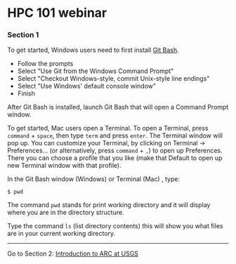 # HPC 101 webinar

### Section 1

To get started, Windows users need to first install [Git Bash](https://git-for-windows.github.io/).

- Follow the prompts
- Select "Use Git from the Windows Command Prompt"
- Select "Checkout Windows-style, commit Unix-style line endings"
- Select "Use Windows' default console window"
- Finish

After Git Bash is installed, launch Git Bash that will open a Command Prompt window. 



To get started, Mac users open a Terminal. To open a Terminal, press `command` + `space`, then type `term` and press `enter`. The Terminal window will pop up. You can customize your Terminal, by clicking on Terminal -> Preferences… (or alternatively, press `command` + `,`) to open up Preferences. There you can choose a profile that you like (make that Default to open up new Terminal window with that profile). 

In the Git Bash window (Windows) or Terminal (Mac) , type:

```
$ pwd
```

The command `pwd` stands for print working directory and it will display where you are in the directory structure.

Type the command `ls` (list directory contents) this will show you what files are in your current working directory.  

------

Go to Section 2: [Introduction to ARC at USGS](intro.md)